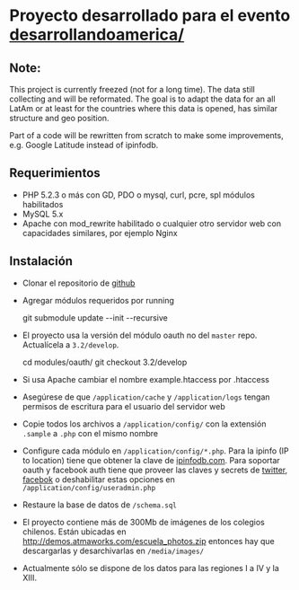 # Proyecto desarrollado para el evento [desarrollandoamerica/](http://desarrollandoamerica.org/)

## Note:

This project is currently freezed (not for a long time). The data still collecting and will be reformated. The goal is to adapt the data for an all LatAm or at least for the countries where this data is opened, has similar structure and geo position.

Part of a code will be rewritten from scratch to make some improvements, e.g. Google Latitude instead of ipinfodb.

## Requerimientos

* PHP 5.2.3 o más con GD, PDO o mysql, curl, pcre, spl módulos habilitados
* MySQL 5.x
* Apache con mod_rewrite habilitado o cualquier otro servidor web con capacidades similares, por ejemplo Nginx

## Instalación

* Clonar el repositorio de [github](https://github.com/desarrollandoAmericaLatina/escuela-popular)
* Agregar módulos requeridos por running

    git submodule update --init --recursive

* El proyecto usa la versión del módulo oauth no del `master` repo. Actualícela a `3.2/develop`.

    cd modules/oauth/
    git checkout 3.2/develop

* Si usa Apache cambiar el nombre example.htaccess por .htaccess
* Asegúrese de que `/application/cache` y `/application/logs` tengan permisos de escritura para el usuario del servidor web
* Copie todos los archivos a `/application/config/` con la extensión `.sample` a `.php` con el mismo nombre
* Configure cada módulo en `/application/config/*.php`. Para la ipinfo (IP to location) tiene que obtener la clave de [ipinfodb.com](http://ipinfodb.com/account.php). Para soportar oauth y facebook auth tiene que proveer las claves y secrets de [twitter](https://dev.twitter.com/apps), [facebok](https://developers.facebook.com/apps) o deshabilitar estas opciones en  `/application/config/useradmin.php`
* Restaure la base de datos de `/schema.sql`
* El proyecto contiene más de 300Mb de imágenes de los colegios chilenos. Están ubicadas en http://demos.atmaworks.com/escuela_photos.zip entonces hay que descargarlas y desarchivarlas en `/media/images/`
* Actualmente sólo se dispone de los datos para las regiones I a IV y la XIII.
